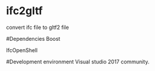 # ifc2gltf
convert ifc file to gltf2 file

#Dependencies
Boost

IfcOpenShell

#Development environment
Visual studio 2017 community.